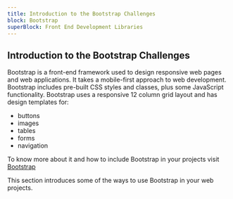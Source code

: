 ```yaml
---
title: Introduction to the Bootstrap Challenges
block: Bootstrap
superBlock: Front End Development Libraries
---
```


## Introduction to the Bootstrap Challenges

Bootstrap is a front-end framework used to design responsive web pages and web applications. It takes a mobile-first approach to web development. Bootstrap includes pre-built CSS styles and classes, plus some JavaScript functionality.
Bootstrap uses a responsive 12 column grid layout and has design templates for:

- buttons
- images
- tables
- forms
- navigation

To know more about it and how to include Bootstrap in your projects visit [Bootstrap](https://getbootstrap.com/docs/4.1/getting-started/introduction/)

This section introduces some of the ways to use Bootstrap in your web projects.

